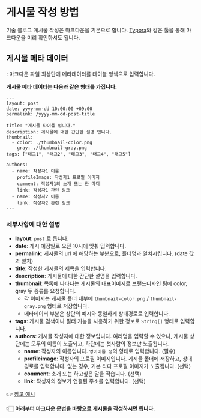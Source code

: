 # 게시물 작성 방법

기술 블로그 게시물 작성은 마크다운을 기본으로 합니다.
[Typora](https://typora.io/)와 같은 툴을 통해 마크다운을 미리 확인하셔도 됩니다.

## 게시물 메타 데이터

: 마크다운 파일 최상단에 메타데이터를 테이블 형섹으로 입력합니다.

**게시물 메타 데이터는 다음과 같은 형태를 가집니다.**

```
---
layout: post
date: yyyy-mm-dd 10:00:00 +09:00
permalink: /yyyy-mm-dd-post-title

title: "게시물 타이틀 입니다."
description: 게시물에 대한 간단한 설명 입니다.
thumbnail:
  - color: ./thumbnail-color.png
    gray: ./thumbnail-gray.png
tags: ["태그1", "태그2", "태그3", "태그4", "태그5"]

authors:
  - name: 작성자1 이름
    profileImage: 작성자1 프로필 이미지
    comment: 작성자1의 소개 또는 한 마디
    link: 작성자1 관련 링크
  - name: 작성자2 이름
    link: 작성자2 관련 링크
---
```

### 세부사항에 대한 설명

- **layout**: `post` 로 둡니다.
- **date**: 게시 예정일로 오전 10시에 맞춰 입력합니다.
- **permalink**: 게시물의 url 에 해당하는 부분으로, 폴더명과 일치시킵니다. (date 값과 일치)
- **title**: 작성한 게시물의 제목을 입력합니다.
- **description**: 게시물에 대한 간단한 설명을 입력합니다.
- **thumbnail**: 목록에 나타나는 게시물의 대표이미지로 브랜드디자인 팀에 color, gray 두 종류를 요청합니다.
  - 각 이미지는 게시물 폴더 내부에 `thumbnail-color.png` / `thumbnail-gray.png` 형태로 저장합니다.
  - 메타데이터 부분은 상단의 예시와 동일하게 상대경로로 입력합니다.
- **tags**: 게시물 검색이나 필터 기능을 사용하기 위한 정보로 `String[]` 형태로 입력합니다.
- **authors**: 게시물 작성자에 대한 정보입니다. 여러명을 입력할 수 있으나, 게시물 상단에는 모두의 이름이 노출되고, 하단에는 첫사람의 정보만 노출됩니다.
  - **name**: 작성자의 이름입니다. `영어이름 성`의 형태로 입력합니다. (필수)
  - **profileimage**: 작성자의 프로필 이미지입니다. 게시물 폴더에 저장하고, 상대경로를 입력합니다. 없는 경우, 기본 타다 프로필 이미지가 노출됩니다. (선택)
  - **comment**: 소개 또는 하고싶은 말을 적습니다. (선택)
  - **link**: 작성자의 정보가 연결된 주소를 입력합니다. (선택)

👉 [참고 예시](https://github.com/VCNC/tada-tech-blog/edit/main/_posts/2022-07-25-tech-blog-renewal/index.md)

👇🏻 **아래부터 마크다운 문법을 바탕으로 게시물을 작성하시면 됩니다.**

